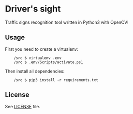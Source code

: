 # Driver's sight

Traffic signs recognition tool written in Python3 with OpenCV!

## Usage

First you need to create a virtualenv:

```shell
    /src $ virtualenv .env
    /src $ .env/Scripts/activate.ps1
```

Then install all dependencies:

```shell
    /src $ pip3 install -r requirements.txt
```

## License

See [LICENSE](./LICENSE) file.
